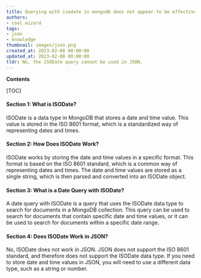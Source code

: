 ```yaml
---
title: Querying with isodate in mongodb does not appear to be effective
authors:
- cool_wizard
tags:
- json
- knowledge
thumbnail: images/json.png
created_at: 2023-02-08 00:00:00
updated_at: 2023-02-08 00:00:00
tldr: No, the ISODate query cannot be used in JSON.
---
```


**Contents**

[TOC]

#### Section 1: What is ISODate?

ISODate is a data type in MongoDB that stores a date and time value. This value is stored in the ISO 8601 format, which is a standardized way of representing dates and times.

#### Section 2: How Does ISODate Work?

ISODate works by storing the date and time values in a specific format. This format is based on the ISO 8601 standard, which is a common way of representing dates and times. The date and time values are stored as a single string, which is then parsed and converted into an ISODate object.

#### Section 3: What is a Date Query with ISODate?

A date query with ISODate is a query that uses the ISODate data type to search for documents in a MongoDB collection. This query can be used to search for documents that contain specific date and time values, or it can be used to search for documents within a specific date range.

#### Section 4: Does ISODate Work in JSON?

No, ISODate does not work in JSON. JSON does not support the ISO 8601 standard, and therefore does not support the ISODate data type. If you need to store date and time values in JSON, you will need to use a different data type, such as a string or number.

